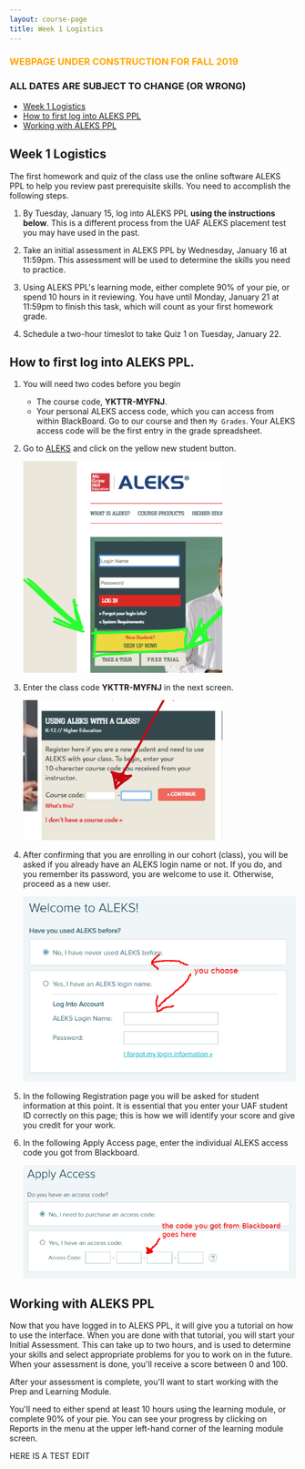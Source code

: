 ```yaml
---
layout: course-page
title: Week 1 Logistics
---
```


### <span style="color:orange">WEBPAGE UNDER CONSTRUCTION FOR FALL 2019</span>

### ALL DATES ARE SUBJECT TO CHANGE (OR WRONG)

* [Week 1 Logistics](#week-1-logistics)
* [How to first log into ALEKS PPL](#how-to-first-log-into-aleks-ppl)
* [Working with ALEKS PPL](#working-with-aleks-ppl)

## Week 1 Logistics

The first homework and quiz of the class use the online software ALEKS PPL to help you review past prerequisite skills.  You need to accomplish the following steps.

1. By Tuesday, January 15, log into ALEKS PPL **using the 
   instructions below**.  This is a different process from the 
   UAF ALEKS placement test you may have used in the past.

2. Take an initial assessment in ALEKS PPL by Wednesday, January 16 at 11:59pm.  This
   assessment will be used to determine the skills you need to practice.

3. Using ALEKS PPL's learning mode, either complete 90% of your pie, or spend
   10 hours in it reviewing.  You have until Monday, January 21 at 11:59pm to finish this task, which will count as your first homework grade.

4. Schedule a two-hour timeslot to take Quiz 1 on Tuesday, January 22.

## How to first log into ALEKS PPL.

1. You will need two codes before you begin
	* The course code, **YKTTR-MYFNJ**.
	* Your personal ALEKS access code, which you can access
	  from within BlackBoard.  Go to our course and then `My Grades`.  Your
	  ALEKS access code will be the first entry in the grade spreadsheet.

2. Go to [ALEKS](https://www.aleks.com) and click on the yellow new
   student button.

   <div class='x-scroll'><p><img src="assets/ALEKS/login.png" alt="login" width="350px" /></p></div>

3. Enter the class code **YKTTR-MYFNJ** in the next screen.

   <div class='x-scroll'><p><img src="assets/ALEKS/classcode.png" alt="class code" width="350px" /></p></div>

4. After confirming that you are enrolling in our cohort (class), you will be asked if you already have an ALEKS login name or not.  If you do, and you remember its password, you are welcome to use it.  Otherwise, proceed as a new user.

   <div class='x-scroll'><p><img src="assets/ALEKS/account-status.png" alt="account status page" width="500px" /></p></div>

5. In the following Registration page you will be asked for student information at this point. It is essential that you enter your UAF student ID correctly on this page; this is how we will identify your score and give you credit for your work.

6. In the following Apply Access page, enter the individual ALEKS access code you got from Blackboard.

   <div class='x-scroll'><p><img src="assets/ALEKS/apply-access.png" alt="apply access page" width="500px" /></p></div>


## Working with ALEKS PPL

Now that you have logged in to ALEKS PPL, it will give you a tutorial on how to use the interface.  When you are done with that tutorial, you will start your Initial Assessment.  This can take up to two hours, and is used to determine your skills and select appropriate problems for you to work on in the future.  When your assessment is done, you'll receive a score between 0 and 100.

After your assessment is complete, you'll want to start working with the Prep and Learning Module.

You'll need to either spend at least 10 hours using the learning module, or complete 90% of your pie.  You can see your progress by clicking on Reports in the menu at the upper left-hand corner of the learning module screen.

HERE IS A TEST EDIT
